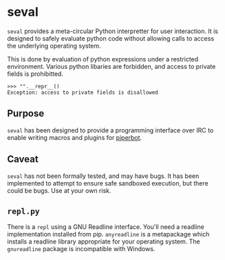 # seval

`seval` provides a meta-circular Python interpretter for user interaction. It is
designed to safely evaluate python code without allowing calls to access the
underlying operating system.

This is done by evaluation of python expressions under a restricted environment.
Various python libaries are forbidden, and access to private fields is
prohibitted.

```
>>> "".__repr__()
Exception: access to private fields is disallowed
```

## Purpose

`seval` has been designed to provide a programming interface over IRC to enable
writing macros and plugins for [piperbot](https://github.com/ellxc/piperbot).

## Caveat

`seval` has not been formally tested, and may have bugs. It has been implemented
to attempt to ensure safe sandboxed execution, but there could be bugs. Use at
your own risk.

## `repl.py`

There is a `repl` using a GNU Readline interface. You'll need a readline
implementation installed from pip. `anyreadline` is a metapackage which installs
a readline library appropriate for your operating system. The `gnureadline`
package is incompatible with Windows.

